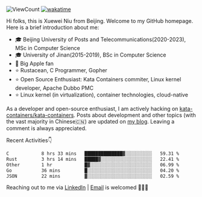 ![ViewCount](https://views.whatilearened.today/views/github/<justxuewei>/<justxuewei>.svg) [![wakatime](https://wakatime.com/badge/user/018eae19-2c35-4919-be43-56bc26b446d9.svg)](https://wakatime.com/@018eae19-2c35-4919-be43-56bc26b446d9)

Hi folks, this is Xuewei Niu from Beijing. Welcome to my GitHub homepage.
Here is a brief introduction about me:

- 🎓 Beijing University of Posts and Telecommunications(2020-2023), MSc in Computer Science
- 🎓 University of Jinan(2015-2019), BSc in Computer Science
- 📱 Big Apple fan
- ⭐️ Rustacean, C Programmer, Gopher
- ⭐️ Open Source Enthusiast: Kata Containers commiter, Linux kernel developer, Apache Dubbo PMC
- ⭐ Linux kernel (in virtualization), container technologies, cloud-native

As a developer and open-source enthusiast, I am actively hacking on
[kata-containers/kata-containers](https://github.com/kata-containers/kata-containers). Posts about development and other topics
(with the vast majority in Chinese🇨🇳) are updated on [my blog](https://nxw.name). Leaving a
comment is always appreciated.

Recent Activities👇

<!--START_SECTION:waka-->

```txt
C            8 hrs 33 mins   ██████████████▓░░░░░░░░░░   59.31 %
Rust         3 hrs 14 mins   █████▓░░░░░░░░░░░░░░░░░░░   22.41 %
Other        1 hr            █▓░░░░░░░░░░░░░░░░░░░░░░░   06.99 %
Go           36 mins         █░░░░░░░░░░░░░░░░░░░░░░░░   04.20 %
JSON         22 mins         ▓░░░░░░░░░░░░░░░░░░░░░░░░   02.59 %
```

<!--END_SECTION:waka-->

Reaching out to me via [LinkedIn](https://www.linkedin.com/in/justxuewei) | [Email](mailto:justxuewei@apache.org) is welcomed 🤟🤟🤟
